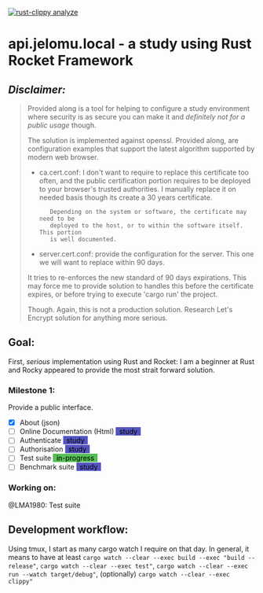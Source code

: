 [![rust-clippy analyze](https://github.com/LMA1980/api.jelomu.local/actions/workflows/rust-clippy.yml/badge.svg)](https://github.com/LMA1980/api.jelomu.local/actions/workflows/rust-clippy.yml)
# api.jelomu.local - a study using Rust Rocket Framework

## _Disclaimer:_
> Provided along is a tool for helping to configure a study environment where 
> security is as secure you can make it and _definitely not for a public usage_ though.
> 
> The solution is implemented against openssl. Provided along, are configuration
> examples that support the latest algorithm supported by modern web browser.
> 
>  - ca.cert.conf: I don't want to require to replace this certificate too often, and the 
>    public certification portion requires to be deployed to your browser's trusted 
>    authorities. I manually replace it on needed basis though its create a 30 years 
>    certificate.
>  
>           Depending on the system or software, the certificate may need to be
>           deployed to the host, or to within the software itself. This portion
>           is well documented.
>
>  - server.cert.conf: provide the configuration for the server. This one we will want to
>    replace within 90 days.
> 
> It tries to re-enforces the new standard of 90 days expirations. This may force me
> to provide solution to handles this before the certificate expires, or before trying
> to execute 'cargo run' the project.
> 
> Though. Again, this is not a production solution. Research Let's Encrypt solution for
> anything more serious.

## Goal:
First, _serious_ implementation using Rust and Rocket: I am a beginner at Rust and Rocky 
appeared to provide the most strait forward solution.

### Milestone 1:
Provide a public interface.

- [x] About (json)
- [ ] Online Documentation (Html) <span style="background-color: #5555BF; color: black">&ensp;study&ensp;</span>
- [ ] Authenticate <span style="background-color: #5555BF; color: black">&ensp;study&ensp;</span>
- [ ] Authorisation <span style="background-color: #5555BF; color: black">&ensp;study&ensp;</span>
- [ ] Test suite <span style="background-color: #55BF55; color: black">&ensp;in-progress&ensp;</span>
- [ ] Benchmark suite <span style="background-color: #5555BF; color: black">&ensp;study&ensp;</span>

### Working on:
@LMA1980: Test suite

## Development workflow:
Using tmux, I start as many cargo watch I require on that day. In general, it means to have at least
```cargo watch --clear --exec build --exec "build --release"```,
```cargo watch --clear --exec test"```,
```cargo watch --clear --exec run --watch target/debug"```,
(optionally)
```cargo watch --clear --exec clippy"```